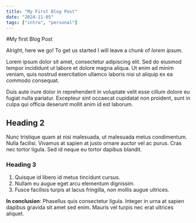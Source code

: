 ```yaml
---
title: "My First Blog Post"
date: "2024-11-05"
tags: ["intro", "personal"]
---
```


#My first Blog Post

Alright, here we go!  To get us started I will leave a chunk of _lorem ipsum_.

Lorem ipsum dolor sit amet, consectetur adipiscing elit. Sed do eiusmod tempor incididunt ut labore et dolore magna aliqua. Ut enim ad minim veniam, quis nostrud exercitation ullamco laboris nisi ut aliquip ex ea commodo consequat.

Duis aute irure dolor in reprehenderit in voluptate velit esse cillum dolore eu fugiat nulla pariatur. Excepteur sint occaecat cupidatat non proident, sunt in culpa qui officia deserunt mollit anim id est laborum.

## Heading 2

Nunc tristique quam at nisi malesuada, ut malesuada metus condimentum. Nulla facilisi. Vivamus at sapien at justo ornare auctor vel ac purus. Cras nec tortor ligula. Sed id neque eu tortor dapibus blandit.

### Heading 3

1. Quisque id libero id metus tincidunt cursus.
2. Nullam eu augue eget arcu elementum dignissim.
3. Fusce facilisis turpis at lacus fringilla, non mollis augue ultrices.

**In conclusion**: Phasellus quis consectetur ligula. Integer in urna at sapien dapibus gravida sit amet sed enim. Mauris vel turpis nec erat ultrices aliquet.
